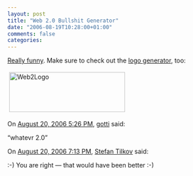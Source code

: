 ```yaml
---
layout: post
title: "Web 2.0 Bullshit Generator"
date: "2006-08-19T10:28:00+01:00"
comments: false
categories: 
---
```


<p><a href="http://emptybottle.org/bullshit/">Really funny</a>. Make sure to check out the <a href="http://msig.info/web2.php">logo generator</a>, too:</p>

<p><img src="/blog/st/images/web2logo.png" border="0" vspace="4" height="90" hspace="4" alt="Web2Logo" width="261" /></p>

<section class="comments">

<div class="comment" id="comment-1016">
On <a href="#comment-1016" title="Permalink to this comment">August 20, 2006  5:26 PM</a>, <a href="http://www.go-t.at" title="http://www.go-t.at" rel="nofollow">gotti</a>
said:
<p>&#8220;whatevr 2.0&#8221;</p>


<div class="comment" id="comment-1017">
On <a href="#comment-1017" title="Permalink to this comment">August 20, 2006  7:13 PM</a>, <a href="/en/staff/st/">Stefan Tilkov</a>
said:
<p>:-) You are right &#8212; that would have been better :-)</p>


</section>

